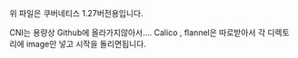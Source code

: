 위 파일은 쿠버네티스 1.27버전용입니다.

CNI는 용량상 Github에 올라가지않아서....
Calico , flannel은 따로받아서 각 디렉토리에 image만 넣고 시작을 돌리면됩니다.